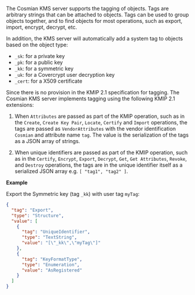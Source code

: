 The Cosmian KMS server supports the tagging of objects. Tags are arbitrary strings that can be attached to objects.
Tags can be used to group objects together, and to find objects for most operations, such as export, import, encrypt, decrypt, etc.

In addition, the KMS server will automatically add a system tag to objects based on the object type:

- `_sk`: for a private key
- `_pk`: for a public key
- `_kk`: for a symmetric key
- `_uk`: for a Covercrypt user decryption key
- `_cert`: for a X509 certificate

Since there is no provision in the KMIP 2.1 specification for tagging. The Cosmian KMS server implements tagging using the following KMIP 2.1 extensions:

1. When `Attributes` are passed as part of the KMIP operation, such as in the `Create`, `Create Key Pair`, `Locate`, `Certify` and `Import` operations,
the tags are passed as `VendorAttributes` with the vendor identification `Cosmian` and attribute name `tag`.
The value is the serialization of the tags as a JSON array of strings.

2. When unique identifiers are passed as part of the KMIP operation, such as in the `Certify`, `Encrypt`, `Export`, `Decrypt`, `Get`, `Get Attributes`, `Revoke`, and `Destroy` operations,
the tags are in the unique identifier itself as a serialized JSON array e.g. `[ "tag1", "tag2" ]`.

**Example**

Export the Symmetric key (tag `_kk`) with user tag `myTag`:

```json
{
  "tag": "Export",
  "type": "Structure",
  "value": [
    {
      "tag": "UniqueIdentifier",
      "type": "TextString",
      "value": "[\"_kk\",\"myTag\"]"
    },
    {
      "tag": "KeyFormatType",
      "type": "Enumeration",
      "value": "AsRegistered"
    }
  ]
}
```
